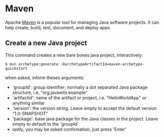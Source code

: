 # Maven

Apache [Maven](https://maven.apache.org/guides/getting-started/maven-in-five-minutes.html) is a popular tool for managing Java software projects. It can help create, build, test, document, and deploy apps.

## Create a new Java project

This command creates a new bare bones java project, interactively:

```console
$ mvn archetype:generate -DarchetypeArtifactId=maven-archetype-quickstart
```
when asked, inform theses arguments:
- 'groupId': group identifier; normally a dot separated Java package structure, i.e, "org.javawits.example"
- 'artifactId': name of the artifact or project, i.e. "HelloWorldApp" or anything similar
- 'version': the version string. Leave empty to accept the default version "1.0-SNAPSHOT"
- 'package': base java package for the Java classes in the project. Leave empty to default to the 'groupId'
- lastly, you may be asked confirmation; just press 'Enter'

